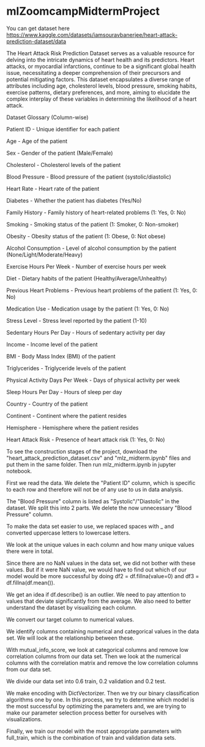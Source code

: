 # mlZoomcampMidtermProject

You can get dataset here https://www.kaggle.com/datasets/iamsouravbanerjee/heart-attack-prediction-dataset/data 

The Heart Attack Risk Prediction Dataset serves as a valuable resource for delving into the intricate dynamics of heart health and its predictors. Heart attacks, or myocardial infarctions, continue to be a significant global health issue, necessitating a deeper comprehension of their precursors and potential mitigating factors. This dataset encapsulates a diverse range of attributes including age, cholesterol levels, blood pressure, smoking habits, exercise patterns, dietary preferences, and more, aiming to elucidate the complex interplay of these variables in determining the likelihood of a heart attack. 

Dataset Glossary (Column-wise)

Patient ID - Unique identifier for each patient

Age - Age of the patient

Sex - Gender of the patient (Male/Female)

Cholesterol - Cholesterol levels of the patient

Blood Pressure - Blood pressure of the patient (systolic/diastolic)

Heart Rate - Heart rate of the patient

Diabetes - Whether the patient has diabetes (Yes/No)

Family History - Family history of heart-related problems (1: Yes, 0: No)

Smoking - Smoking status of the patient (1: Smoker, 0: Non-smoker)

Obesity - Obesity status of the patient (1: Obese, 0: Not obese)

Alcohol Consumption - Level of alcohol consumption by the patient (None/Light/Moderate/Heavy)

Exercise Hours Per Week - Number of exercise hours per week

Diet - Dietary habits of the patient (Healthy/Average/Unhealthy)

Previous Heart Problems - Previous heart problems of the patient (1: Yes, 0: No)

Medication Use - Medication usage by the patient (1: Yes, 0: No)

Stress Level - Stress level reported by the patient (1-10)

Sedentary Hours Per Day - Hours of sedentary activity per day

Income - Income level of the patient

BMI - Body Mass Index (BMI) of the patient

Triglycerides - Triglyceride levels of the patient

Physical Activity Days Per Week - Days of physical activity per week

Sleep Hours Per Day - Hours of sleep per day

Country - Country of the patient

Continent - Continent where the patient resides

Hemisphere - Hemisphere where the patient resides

Heart Attack Risk - Presence of heart attack risk (1: Yes, 0: No)




To see the construction stages of the project, download the "heart_attack_prediction_dataset.csv" and "mlz_midterm.ipynb" files and put them in the same folder. Then run mlz_midterm.ipynb in jupyter notebook.

First we read the data. We delete the "Patient ID" column, which is specific to each row and therefore will not be of any use to us in data analysis.

The "Blood Pressure" column is listed as "Systolic"/"Diastolic" in the dataset. We split this into 2 parts. We delete the now unnecessary "Blood Pressure" column.

To make the data set easier to use, we replaced spaces with _ and converted uppercase letters to lowercase letters.

We look at the unique values in each column and how many unique values there were in total.

Since there are no NaN values in the data set, we did not bother with these values. But if it were NaN value, we would have to find out which of our model would be more successful by doing df2 = df.fillna(value=0) and df3 = df.fillna(df.mean()).

We get an idea if df.describe() is an outlier. We need to pay attention to values that deviate significantly from the average. We also need to better understand the dataset by visualizing each column.

We convert our target column to numerical values.

We identify columns containing numerical and categorical values in the data set. We will look at the relationship between these.

With mutual_info_score, we look at categorical columns and remove low correlation columns from our data set. Then we look at the numerical columns with the correlation matrix and remove the low correlation columns from our data set.

We divide our data set into 0.6 train, 0.2 validation and 0.2 test.

We make encoding with DictVectorizer. Then we try our binary classification algorithms one by one. In this process, we try to determine which model is the most successful by optimizing the parameters and, we are trying to make our parameter selection process better for ourselves with visualizations.

Finally, we train our model with the most appropriate parameters with full_train, which is the combination of train and validation data sets.







